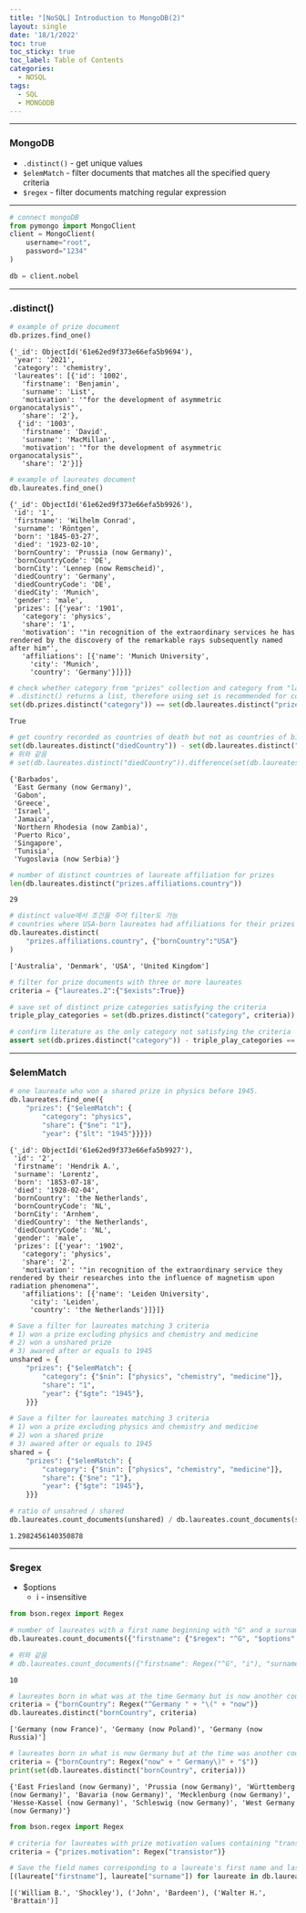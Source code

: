 ```yaml
---
title: "[NoSQL] Introduction to MongoDB(2)"
layout: single
date: '18/1/2022'
toc: true
toc_sticky: true
toc_label: Table of Contents
categories:
  - NOSQL
tags:
  - SQL
  - MONGODB
---
```


---
### MongoDB
* `.distinct()` - get unique values
* `$elemMatch` - filter documents that matches all the specified query criteria
* `$regex` - filter documents matching regular expression

---


```python
# connect mongoDB
from pymongo import MongoClient
client = MongoClient(
    username="root",
    password="1234"
)

db = client.nobel
```

---

### .distinct()


```python
# example of prize document
db.prizes.find_one()
```




    {'_id': ObjectId('61e62ed9f373e66efa5b9694'),
     'year': '2021',
     'category': 'chemistry',
     'laureates': [{'id': '1002',
       'firstname': 'Benjamin',
       'surname': 'List',
       'motivation': '"for the development of asymmetric organocatalysis"',
       'share': '2'},
      {'id': '1003',
       'firstname': 'David',
       'surname': 'MacMillan',
       'motivation': '"for the development of asymmetric organocatalysis"',
       'share': '2'}]}




```python
# example of laureates document
db.laureates.find_one()
```




    {'_id': ObjectId('61e62ed9f373e66efa5b9926'),
     'id': '1',
     'firstname': 'Wilhelm Conrad',
     'surname': 'Röntgen',
     'born': '1845-03-27',
     'died': '1923-02-10',
     'bornCountry': 'Prussia (now Germany)',
     'bornCountryCode': 'DE',
     'bornCity': 'Lennep (now Remscheid)',
     'diedCountry': 'Germany',
     'diedCountryCode': 'DE',
     'diedCity': 'Munich',
     'gender': 'male',
     'prizes': [{'year': '1901',
       'category': 'physics',
       'share': '1',
       'motivation': '"in recognition of the extraordinary services he has rendered by the discovery of the remarkable rays subsequently named after him"',
       'affiliations': [{'name': 'Munich University',
         'city': 'Munich',
         'country': 'Germany'}]}]}




```python
# check whether category from "prizes" collection and category from "laureates" collection are same
# .distinct() returns a list, therefore using set is recommended for comparison
set(db.prizes.distinct("category")) == set(db.laureates.distinct("prizes.category"))
```




    True




```python
# get country recorded as countries of death but not as countries of birth
set(db.laureates.distinct("diedCountry")) - set(db.laureates.distinct("bornCountry"))
# 위와 같음
# set(db.laureates.distinct("diedCountry")).difference(set(db.laureates.distinct("bornCountry")))
```




    {'Barbados',
     'East Germany (now Germany)',
     'Gabon',
     'Greece',
     'Israel',
     'Jamaica',
     'Northern Rhodesia (now Zambia)',
     'Puerto Rico',
     'Singapore',
     'Tunisia',
     'Yugoslavia (now Serbia)'}




```python
# number of distinct countries of laureate affiliation for prizes
len(db.laureates.distinct("prizes.affiliations.country"))
```




    29




```python
# distinct value에서 조건을 주어 filter도 가능
# countries where USA-born laureates had affiliations for their prizes
db.laureates.distinct(
    "prizes.affiliations.country", {"bornCountry":"USA"}
)
```




    ['Australia', 'Denmark', 'USA', 'United Kingdom']




```python
# filter for prize documents with three or more laureates
criteria = {"laureates.2":{"$exists":True}}

# save set of distinct prize categories satisfying the criteria
triple_play_categories = set(db.prizes.distinct("category", criteria))

# confirm literature as the only category not satisfying the criteria
assert set(db.prizes.distinct("category")) - triple_play_categories == {"literature"}
```

---

### $elemMatch


```python
# one laureate who won a shared prize in physics before 1945.
db.laureates.find_one({
    "prizes": {"$elemMatch": {
        "category": "physics",
        "share": {"$ne": "1"},
        "year": {"$lt": "1945"}}}})
```




    {'_id': ObjectId('61e62ed9f373e66efa5b9927'),
     'id': '2',
     'firstname': 'Hendrik A.',
     'surname': 'Lorentz',
     'born': '1853-07-18',
     'died': '1928-02-04',
     'bornCountry': 'the Netherlands',
     'bornCountryCode': 'NL',
     'bornCity': 'Arnhem',
     'diedCountry': 'the Netherlands',
     'diedCountryCode': 'NL',
     'gender': 'male',
     'prizes': [{'year': '1902',
       'category': 'physics',
       'share': '2',
       'motivation': '"in recognition of the extraordinary service they rendered by their researches into the influence of magnetism upon radiation phenomena"',
       'affiliations': [{'name': 'Leiden University',
         'city': 'Leiden',
         'country': 'the Netherlands'}]}]}




```python
# Save a filter for laureates matching 3 criteria
# 1) won a prize excluding physics and chemistry and medicine
# 2) won a unshared prize
# 3) awared after or equals to 1945
unshared = {
    "prizes": {"$elemMatch": {
        "category": {"$nin": ["physics", "chemistry", "medicine"]},
        "share": "1",
        "year": {"$gte": "1945"},
    }}}

# Save a filter for laureates matching 3 criteria
# 1) won a prize excluding physics and chemistry and medicine
# 2) won a shared prize
# 3) awared after or equals to 1945
shared = {
    "prizes": {"$elemMatch": {
        "category": {"$nin": ["physics", "chemistry", "medicine"]},
        "share": {"$ne": "1"},
        "year": {"$gte": "1945"},
    }}}

# ratio of unsahred / shared
db.laureates.count_documents(unshared) / db.laureates.count_documents(shared)
```




    1.2982456140350878



---

### \$regex
* $options
    * i - insensitive


```python
from bson.regex import Regex

# number of laureates with a first name beginning with "G" and a surname beginning with "S"
db.laureates.count_documents({"firstname": {"$regex": "^G", "$options": "i"}, "surname":{"$regex":"^S", "$options": "i"}})

# 위와 같음
# db.laureates.count_documents({"firstname": Regex("^G", "i"), "surname": Regex("^S", "i")})
```




    10




```python
# laureates born in what was at the time Germany but is now another country
criteria = {"bornCountry": Regex("^Germany " + "\(" + "now")}
db.laureates.distinct("bornCountry", criteria)
```




    ['Germany (now France)', 'Germany (now Poland)', 'Germany (now Russia)']




```python
# laureates born in what is now Germany but at the time was another country
criteria = {"bornCountry": Regex("now" + " Germany\)" + "$")}
print(set(db.laureates.distinct("bornCountry", criteria)))
```

    {'East Friesland (now Germany)', 'Prussia (now Germany)', 'Württemberg (now Germany)', 'Bavaria (now Germany)', 'Mecklenburg (now Germany)', 'Hesse-Kassel (now Germany)', 'Schleswig (now Germany)', 'West Germany (now Germany)'}



```python
from bson.regex import Regex

# criteria for laureates with prize motivation values containing "transistor" as a substring
criteria = {"prizes.motivation": Regex("transistor")}

# Save the field names corresponding to a laureate's first name and last(sur) name as a list
[(laureate["firstname"], laureate["surname"]) for laureate in db.laureates.find(criteria)]
```




    [('William B.', 'Shockley'), ('John', 'Bardeen'), ('Walter H.', 'Brattain')]


